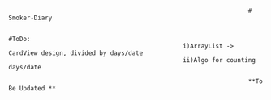                                                                       # Smoker-Diary

                                                                      #ToDo: 
                                                    i)ArrayList -> CardView design, divided by days/date
                                                    ii)Algo for counting days/date 

                                                                      **To Be Updated **

